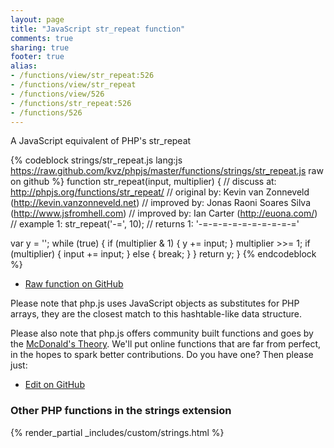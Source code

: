 ```yaml
---
layout: page
title: "JavaScript str_repeat function"
comments: true
sharing: true
footer: true
alias:
- /functions/view/str_repeat:526
- /functions/view/str_repeat
- /functions/view/526
- /functions/str_repeat:526
- /functions/526
---
```

<!-- Generated by Rakefile:build -->
A JavaScript equivalent of PHP's str_repeat

{% codeblock strings/str_repeat.js lang:js https://raw.github.com/kvz/phpjs/master/functions/strings/str_repeat.js raw on github %}
function str_repeat(input, multiplier) {
  //  discuss at: http://phpjs.org/functions/str_repeat/
  // original by: Kevin van Zonneveld (http://kevin.vanzonneveld.net)
  // improved by: Jonas Raoni Soares Silva (http://www.jsfromhell.com)
  // improved by: Ian Carter (http://euona.com/)
  //   example 1: str_repeat('-=', 10);
  //   returns 1: '-=-=-=-=-=-=-=-=-=-='

  var y = '';
  while (true) {
    if (multiplier & 1) {
      y += input;
    }
    multiplier >>= 1;
    if (multiplier) {
      input += input;
    } else {
      break;
    }
  }
  return y;
}
{% endcodeblock %}

 - [Raw function on GitHub](https://github.com/kvz/phpjs/blob/master/functions/strings/str_repeat.js)

Please note that php.js uses JavaScript objects as substitutes for PHP arrays, they are 
the closest match to this hashtable-like data structure. 

Please also note that php.js offers community built functions and goes by the 
[McDonald's Theory](https://medium.com/what-i-learned-building/9216e1c9da7d). We'll put online 
functions that are far from perfect, in the hopes to spark better contributions. 
Do you have one? Then please just: 

 - [Edit on GitHub](https://github.com/kvz/phpjs/edit/master/functions/strings/str_repeat.js)


### Other PHP functions in the strings extension
{% render_partial _includes/custom/strings.html %}
